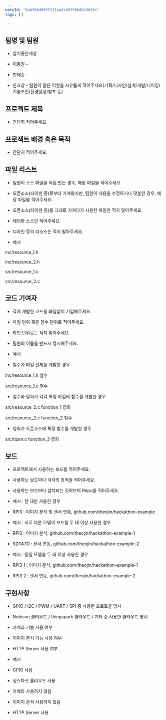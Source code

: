 ```yaml
---
noteId: "0ab508400ff211ea8c45f506db2463fc"
tags: []

---
```

## 팀명 및 팀원

* 살기좋은세상

* 이동원 -
* 천재승 -
* 한효창 -
팀원이 맡은 역할을 자유롭게 적어주세요(기획/디자인/설계/개발/디버깅/기술조언/환경설정/발표 등)

 

## 프로젝트 제목

* 간단히 적어주세요.

 

## 프로젝트 배경 혹은 목적

* 간단히 적어주세요.

 

## 파일 리스트

* 팀원이 소스 파일을 직접 만든 경우, 해당 파일을 적어주세요.

* 오픈소스(타이젠 등)로부터 가져왔지만, 팀원이 내용을 수정하거나 덧붙인 경우, 해당 파일을 적어주세요.

* 오픈소스(타이젠 등)를 그대로 가져다가 사용한 파일은 적지 말아주세요.

* 헤더와 소스만 적어주세요.

* 디자인 등의 리소스는 적지 말아주세요.

* 예시

 inc/resource_1.h

 inc/resource_2.h

 src/resource_1.c

 src/resource_2.c

 

## 코드 기여자

* 각자 개발한 코드를 빠짐없이 기입해주세요.

* 파일 단위 혹은 함수 단위로 적어주세요.

* 라인 단위로는 적지 말아주세요.

* 팀원의 이름을 반드시 명시해주세요.

* 예시

- 철수가 파일 전체를 개발한 경우

 inc/resource_1.h 철수

 src/resource_1.c 철수

- 철수와 영희가 각각 특정 파일의 함수를 개발한 경우

 src/resource_2.c function_1 영희

 src/resource_2.c function_2 철수

- 영희가 오픈소스에 특정 함수를 개발한 경우

 src/tizen.c function_3 영희

 

## 보드

* 프로젝트에서 사용하는 보드를 적어주세요.

* 사용하는 보드마다 각각의 목적을 적어주세요.

* 사용하는 보드마다 설치되는 깃허브의 Repo를 적어주세요.

* 예시 : 한 대만 사용한 경우

- RPI3 : 이미지 분석 및 센서 연동, github.com/theojin/hackathon-example

* 예시 : 서로 다른 모델의 보드를 두 대 이상 사용한 경우

- RPI3 : 이미지 분석, github.com/theojin/hackathon-example-1

- SDTA7D : 센서 연동, github.com/theojin/hackathon-example-2

* 예시 : 동일 모델을 두 대 이상 사용한 경우

- RPI3 1 : 이미지 분석, github.com/theojin/hackathon-example-1

- RPI3 2 : 센서 연동, github.com/theojin/hackathon-example-2

 

## 구현사항

* GPIO / I2C / PWM / UART / SPI 중 사용한 프로토콜 명시

* Nubison 클라우드 / thingspark 클라우드 / 기타 중 사용한 클라우드 명시

* 카메라 기능 사용 여부

* 이미지 분석 기능 사용 여부

* HTTP Server 사용 여부

* 예시

- GPIO 사용

- 싱스파크 클라우드 사용

- 카메라 사용하지 않음

- 이미지 분석 사용하지 않음

- HTTP Server 사용
